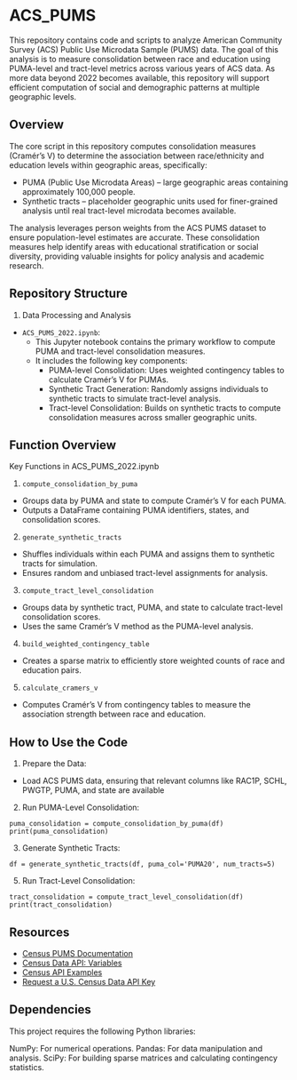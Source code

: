 # ACS_PUMS

This repository contains code and scripts to analyze American Community Survey (ACS) Public Use Microdata Sample (PUMS) data. The goal of this analysis is to measure consolidation between race and education using PUMA-level and tract-level metrics across various years of ACS data. As more data beyond 2022 becomes available, this repository will support efficient computation of social and demographic patterns at multiple geographic levels.

## Overview
The core script in this repository computes consolidation measures (Cramér’s V) to determine the association between race/ethnicity and education levels within geographic areas, specifically:

* PUMA (Public Use Microdata Areas) – large geographic areas containing approximately 100,000 people.
* Synthetic tracts – placeholder geographic units used for finer-grained analysis until real tract-level microdata becomes available.

The analysis leverages person weights from the ACS PUMS dataset to ensure population-level estimates are accurate. These consolidation measures help identify areas with educational stratification or social diversity, providing valuable insights for policy analysis and academic research.

## Repository Structure
1. Data Processing and Analysis
* `ACS_PUMS_2022.ipynb`:
  * This Jupyter notebook contains the primary workflow to compute PUMA and tract-level consolidation measures.
  * It includes the following key components:
      * PUMA-level Consolidation: Uses weighted contingency tables to calculate Cramér’s V for PUMAs.
      * Synthetic Tract Generation: Randomly assigns individuals to synthetic tracts to simulate tract-level analysis.
      * Tract-level Consolidation: Builds on synthetic tracts to compute consolidation measures across smaller geographic units.

## Function Overview
Key Functions in ACS_PUMS_2022.ipynb
1. `compute_consolidation_by_puma`
  * Groups data by PUMA and state to compute Cramér’s V for each PUMA.
  * Outputs a DataFrame containing PUMA identifiers, states, and consolidation scores.
2. `generate_synthetic_tracts`

  * Shuffles individuals within each PUMA and assigns them to synthetic tracts for simulation.
  * Ensures random and unbiased tract-level assignments for analysis.
3. `compute_tract_level_consolidation`

  * Groups data by synthetic tract, PUMA, and state to calculate tract-level consolidation scores.
  * Uses the same Cramér’s V method as the PUMA-level analysis.
4. `build_weighted_contingency_table`

  * Creates a sparse matrix to efficiently store weighted counts of race and education pairs.
5. `calculate_cramers_v`

  * Computes Cramér’s V from contingency tables to measure the association strength between race and education.

## How to Use the Code
1. Prepare the Data:

  * Load ACS PUMS data, ensuring that relevant columns like RAC1P, SCHL, PWGTP, PUMA, and state are available

2. Run PUMA-Level Consolidation:

`puma_consolidation = compute_consolidation_by_puma(df)`
`print(puma_consolidation)`

3. Generate Synthetic Tracts:

`df = generate_synthetic_tracts(df, puma_col='PUMA20', num_tracts=5)`

5. Run Tract-Level Consolidation:

`tract_consolidation = compute_tract_level_consolidation(df)`
`print(tract_consolidation)`

## Resources
* [Census PUMS Documentation](https://www.census.gov/programs-surveys/acs/microdata/documentation.html)
* [Census Data API: Variables](https://api.census.gov/data/2022/acs/acs5/pums/variables.html)
* [Census API Examples](https://api.census.gov/data/2022/acs/acs5/pums/examples.html)
* [Request a U.S. Census Data API Key](https://api.census.gov/data/key_signup.html)

## Dependencies
This project requires the following Python libraries:

NumPy: For numerical operations.
Pandas: For data manipulation and analysis.
SciPy: For building sparse matrices and calculating contingency statistics.
